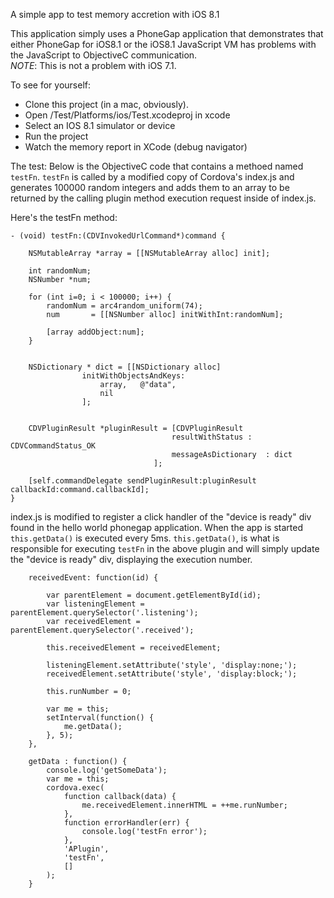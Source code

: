A simple app to test memory accretion with iOS 8.1

This application simply uses a PhoneGap application that demonstrates that either PhoneGap for iOS8.1 or the iOS8.1 JavaScript VM has problems with the JavaScript to ObjectiveC communication.  
*NOTE*: This is not a problem with iOS 7.1.

To see for yourself:
- Clone this project (in a mac, obviously).
- Open <your project dir>/Test/Platforms/ios/Test.xcodeproj in xcode
- Select an IOS 8.1 simulator or device
- Run the project
- Watch the memory report in XCode (debug navigator) 

The test:
Below is the ObjectiveC code that contains a methoed named `testFn`. `testFn` is called by a modified copy of Cordova's index.js and generates 100000 random integers and adds them to an array to be returned by the calling plugin method execution request inside of index.js.

Here's the testFn method:

```
- (void) testFn:(CDVInvokedUrlCommand*)command {

    NSMutableArray *array = [[NSMutableArray alloc] init];

    int randomNum;
    NSNumber *num;
    
    for (int i=0; i < 100000; i++) {
        randomNum = arc4random_uniform(74);
        num       = [[NSNumber alloc] initWithInt:randomNum];
        
        [array addObject:num];
    }
    
     
    NSDictionary * dict = [[NSDictionary alloc]
                initWithObjectsAndKeys:
                    array,   @"data",
                    nil
                ];

    
    CDVPluginResult *pluginResult = [CDVPluginResult
                                    resultWithStatus : CDVCommandStatus_OK
                                    messageAsDictionary  : dict
                                ];
    
    [self.commandDelegate sendPluginResult:pluginResult callbackId:command.callbackId];
}
```

index.js is modified to register a click handler of the "device is ready" div found in the hello world phonegap application.  When the app is started `this.getData()` is executed every 5ms. `this.getData()`, is what is responsible for executing `testFn` in the above plugin and will simply update the "device is ready" div, displaying the execution number.

```
    receivedEvent: function(id) {

        var parentElement = document.getElementById(id);
        var listeningElement = parentElement.querySelector('.listening');
        var receivedElement = parentElement.querySelector('.received');
        
        this.receivedElement = receivedElement;
        
        listeningElement.setAttribute('style', 'display:none;');
        receivedElement.setAttribute('style', 'display:block;');

        this.runNumber = 0;
        
        var me = this;
        setInterval(function() {
            me.getData();
        }, 5);
    },

    getData : function() {
        console.log('getSomeData');
        var me = this;
        cordova.exec(
            function callback(data) {
                me.receivedElement.innerHTML = ++me.runNumber;
            },
            function errorHandler(err) {
                console.log('testFn error');
            },
            'APlugin',
            'testFn',
            []
        );
    }
```
